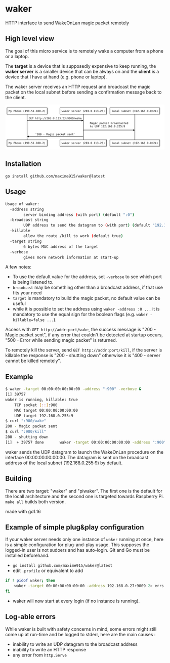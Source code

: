 # waker

HTTP interface to send WakeOnLan magic packet remotely

## High level view

The goal of this micro service is to remotely wake a computer from a phone or a laptop.

The **target** is a device that is supposedly expensive to keep running, the **waker server** is a smaller device that can be always on and the **client** is a device that I have at hand (e.g. phone or laptop).

The waker server receives an HTTP request and broadcast the magic packet on the local subnet before sending a confirmation message back to the client.

![usage schematic](diagram.svg)

## Installation

`go install github.com/maxime915/waker@latest`

## Usage

```sh
Usage of waker:
  -address string
    	server binding address (with port) (default ":0")
  -broadcast string
    	UDP address to send the datagram to (with port) (default "192.168.0.255:9")
  -killable
    	allow the route /kill to work (default true)
  -target string
    	6 bytes MAC address of the target
  -verbose
    	gives more network information at start-up
```

A few notes:
- To use the default value for the address, set `-verbose` to see which port is being listened to.
- `broadcast` may be something other than a broadcast address, if that use fits your need
- `target` is mandatory to build the magic packet, no default value can be useful
- while it is possible to set the address using `waker -address :0 ...` it is mandatory to use the equal sign for the boolean flags (e.g. `waker -killable=false ...`).

Access with `GET http://addr:port/wake`, the success message is "200 - Magic packet sent", if any error that couldn't be detected at startup occurs, "500 - Error while sending magic packet" is returned.

To remotely kill the server, send `GET http://addr:port/kill`, if the server is killable the response is "200 - shutting down" otherwise it is "400 - server cannot be killed remotely".

## Example

```sh
$ waker -target 00:00:00:00:00:00 -address ":900" -verbose &
[1] 39757
waker is running, killable: true
	TCP socket [::]:900
	MAC target 00:00:00:00:00:00
	UDP target 192.168.0.255:9
$ curl ":900/wake"
200 - Magic packet sent
$ curl ":900/kill"
200 - shutting down
[1]  + 39757 done       waker -target 00:00:00:00:00:00 -address ":900" -verbose
```

waker sends the UDP datagram to launch the WakeOnLan procedure on the interface 00:00:00:00:00:00. The datagram is sent on the broadcast address of the local subnet (192.168.0.255:9) by default.

## Building

There are two target: "waker" and "piwaker". The first one is the default for the locall architecture and the second one is targeted towards Raspberry Pi. `make all` builds both version.

made with go1.16

## Example of simple plug&play configuration

If your waker server needs only one instance of `waker` running at once, here is a simple configuration for plug-and-play usage. This supposes the logged-in user is not sudoers and has auto-login. Git and Go must be installed beforehand.

- `go install github.com/maxime915/waker@latest`
- edit `.profile` or equivalent to add

```sh
if ! pidof waker; then
    waker -target 00:00:00:00:00:00 -address 192.168.0.27:9009 2> errs.log &
fi
```
- waker will now start at every login (if no instance is running).

## Log-able errors

While waker is built with safety concerns in mind, some errors might still come up at run-time and be logged to stderr, here are the main causes : 
- inability to write an UDP datagram to the broadcast address
- inability to write an HTTP response
- any error from `http.Serve`
